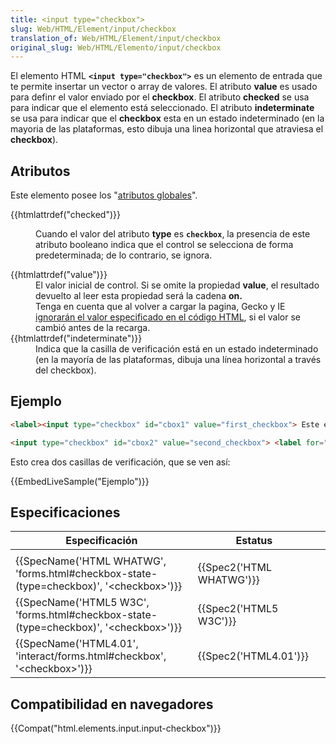 ```yaml
---
title: <input type="checkbox">
slug: Web/HTML/Element/input/checkbox
translation_of: Web/HTML/Element/input/checkbox
original_slug: Web/HTML/Elemento/input/checkbox
---
```

El elemento HTML **`<input type="checkbox">`** es un elemento de entrada que te permite insertar un vector o array de valores. El atributo **value** es usado para definr el valor enviado por el **checkbox**. El atributo **checked** se usa para indicar que el elemento está seleccionado. El atributo **indeterminate** se usa para indicar que el **checkbox** esta en un estado indeterminado (en la mayoria de las plataformas, esto dibuja una linea horizontal que atraviesa el **checkbox**).

## Atributos

Este elemento posee los "[atributos globales](/es/docs/HTML/Global_attributes)".

<dl><dt>{{htmlattrdef("checked")}}</dt><dd><p>Cuando el valor del atributo <strong>type</strong> es <strong><code>checkbox</code></strong>, la presencia de este atributo booleano indica que el control se selecciona de forma predeterminada; de lo contrario, se ignora.</p></dd><dt>{{htmlattrdef("value")}}</dt><dd>El valor inicial de control. Si se omite la propiedad <strong>value</strong>, el resultado<strong> </strong>devuelto al leer esta propiedad será la cadena <strong>on.</strong></dd><dd>Tenga en cuenta que al volver a cargar la pagina, Gecko y IE <a class="link-https" href="https://bugzilla.mozilla.org/show_bug.cgi?id=46845#c186">ignorarán el valor especificado en el código HTML</a>, si el valor se cambió antes de la recarga.</dd><dt>{{htmlattrdef("indeterminate")}}</dt><dd>Indica que la casilla de verificación está en un estado indeterminado (en la mayoría de las plataformas, dibuja una línea horizontal a través del checkbox).</dd></dl>

## Ejemplo

```html
<label><input type="checkbox" id="cbox1" value="first_checkbox"> Este es mi primer checkbox</label><br>

<input type="checkbox" id="cbox2" value="second_checkbox"> <label for="cbox2">Este es mi segundo checkbox</label>
```

Esto crea dos casillas de verificación, que se ven así:

{{EmbedLiveSample("Ejemplo")}}

## Especificaciones

| Especificación                                                                                                               | Estatus                          |     |
| ---------------------------------------------------------------------------------------------------------------------------- | -------------------------------- | --- |
|                                                                                                                              |                                  |     |
| {{SpecName('HTML WHATWG', 'forms.html#checkbox-state-(type=checkbox)', '&lt;checkbox&gt;')}} | {{Spec2('HTML WHATWG')}} |     |
| {{SpecName('HTML5 W3C', 'forms.html#checkbox-state-(type=checkbox)', '&lt;checkbox&gt;')}}     | {{Spec2('HTML5 W3C')}}     |     |
| {{SpecName('HTML4.01', 'interact/forms.html#checkbox', '&lt;checkbox&gt;')}}                         | {{Spec2('HTML4.01')}}     |     |

## Compatibilidad en navegadores

{{Compat("html.elements.input.input-checkbox")}}
